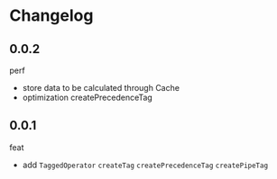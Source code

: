 # Changelog

## 0.0.2

perf

- store data to be calculated through Cache
- optimization createPrecedenceTag

## 0.0.1

feat

- add `TaggedOperator` `createTag` `createPrecedenceTag` `createPipeTag`
